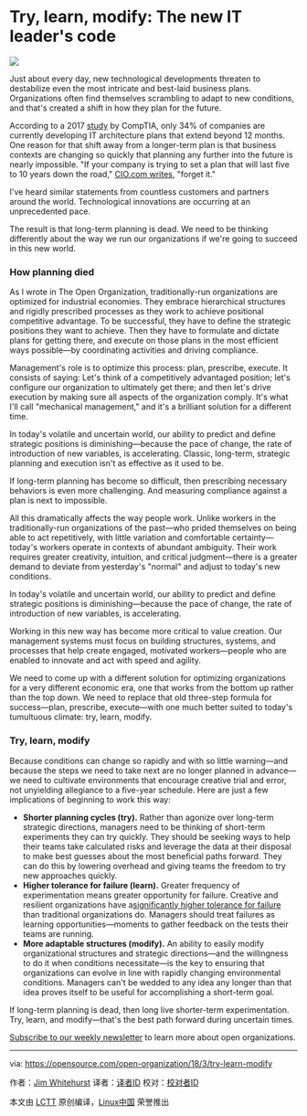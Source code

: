 Try, learn, modify: The new IT leader's code
======

![](https://opensource.com/sites/default/files/styles/image-full-size/public/lead-images/ship_wheel_gear_devops_kubernetes.png?itok=xm4a74Kv)

Just about every day, new technological developments threaten to destabilize even the most intricate and best-laid business plans. Organizations often find themselves scrambling to adapt to new conditions, and that's created a shift in how they plan for the future.

According to a 2017 [study][1] by CompTIA, only 34% of companies are currently developing IT architecture plans that extend beyond 12 months. One reason for that shift away from a longer-term plan is that business contexts are changing so quickly that planning any further into the future is nearly impossible. "If your company is trying to set a plan that will last five to 10 years down the road," [CIO.com writes][1], "forget it."

I've heard similar statements from countless customers and partners around the world. Technological innovations are occurring at an unprecedented pace.

The result is that long-term planning is dead. We need to be thinking differently about the way we run our organizations if we're going to succeed in this new world.

### How planning died

As I wrote in The Open Organization, traditionally-run organizations are optimized for industrial economies. They embrace hierarchical structures and rigidly prescribed processes as they work to achieve positional competitive advantage. To be successful, they have to define the strategic positions they want to achieve. Then they have to formulate and dictate plans for getting there, and execute on those plans in the most efficient ways possible—by coordinating activities and driving compliance.

Management's role is to optimize this process: plan, prescribe, execute. It consists of saying: Let's think of a competitively advantaged position; let's configure our organization to ultimately get there; and then let's drive execution by making sure all aspects of the organization comply. It's what I'll call "mechanical management," and it's a brilliant solution for a different time.

In today's volatile and uncertain world, our ability to predict and define strategic positions is diminishing—because the pace of change, the rate of introduction of new variables, is accelerating. Classic, long-term, strategic planning and execution isn't as effective as it used to be.

If long-term planning has become so difficult, then prescribing necessary behaviors is even more challenging. And measuring compliance against a plan is next to impossible.

All this dramatically affects the way people work. Unlike workers in the traditionally-run organizations of the past—who prided themselves on being able to act repetitively, with little variation and comfortable certainty—today's workers operate in contexts of abundant ambiguity. Their work requires greater creativity, intuition, and critical judgment—there is a greater demand to deviate from yesterday's "normal" and adjust to today's new conditions.

In today's volatile and uncertain world, our ability to predict and define strategic positions is diminishing—because the pace of change, the rate of introduction of new variables, is accelerating.

Working in this new way has become more critical to value creation. Our management systems must focus on building structures, systems, and processes that help create engaged, motivated workers—people who are enabled to innovate and act with speed and agility.

We need to come up with a different solution for optimizing organizations for a very different economic era, one that works from the bottom up rather than the top down. We need to replace that old three-step formula for success—plan, prescribe, execute—with one much better suited to today's tumultuous climate: try, learn, modify.

### Try, learn, modify

Because conditions can change so rapidly and with so little warning—and because the steps we need to take next are no longer planned in advance—we need to cultivate environments that encourage creative trial and error, not unyielding allegiance to a five-year schedule. Here are just a few implications of beginning to work this way:

  * **Shorter planning cycles (try).** Rather than agonize over long-term strategic directions, managers need to be thinking of short-term experiments they can try quickly. They should be seeking ways to help their teams take calculated risks and leverage the data at their disposal to make best guesses about the most beneficial paths forward. They can do this by lowering overhead and giving teams the freedom to try new approaches quickly.
  * **Higher tolerance for failure (learn).** Greater frequency of experimentation means greater opportunity for failure. Creative and resilient organizations have a[significantly higher tolerance for failure][2] than traditional organizations do. Managers should treat failures as learning opportunities—moments to gather feedback on the tests their teams are running.
  * **More adaptable structures (modify).** An ability to easily modify organizational structures and strategic directions—and the willingness to do it when conditions necessitate—is the key to ensuring that organizations can evolve in line with rapidly changing environmental conditions. Managers can't be wedded to any idea any longer than that idea proves itself to be useful for accomplishing a short-term goal.



If long-term planning is dead, then long live shorter-term experimentation. Try, learn, and modify—that's the best path forward during uncertain times.

[Subscribe to our weekly newsletter][3] to learn more about open organizations.

--------------------------------------------------------------------------------

via: https://opensource.com/open-organization/18/3/try-learn-modify

作者：[Jim Whitehurst][a]
译者：[译者ID](https://github.com/译者ID)
校对：[校对者ID](https://github.com/校对者ID)

本文由 [LCTT](https://github.com/LCTT/TranslateProject) 原创编译，[Linux中国](https://linux.cn/) 荣誉推出

[a]:https://opensource.com/users/remyd
[1]:https://www.cio.com/article/3246027/enterprise-architecture/the-death-of-long-term-it-planning.html?upd=1515780110970
[2]:https://opensource.com/open-organization/16/12/building-culture-innovation-your-organization
[3]:https://opensource.com/open-organization/resources/newsletter
